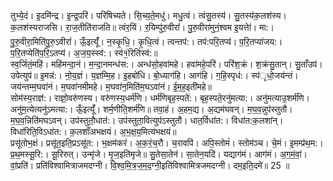 

  
तुभ्ये॒दं। इ॒दमि॑न्द्र। इ॒न्द्र॒परि॑। परि॑षिच्यते। सि॒च्य॒ते॒मधु॑। मधु॒त्वं। त्वंसु॒तस्य॑। सु॒तस्य॑क॒लश॑स्य। क॒लश॑स्यराजसि। रा॒ज॒तीति॑राजति॥ त्वंर॒यिं। र॒यिम्पु॑रु॒वीरां॑। पु॒रु॒वीरा॑मुनं॒श्वम इ॒यत्तेा॑। मा:। पु॒रु॒वीरा॒मिति॑पु॒रु॒ऽवीरां॑। ऊँ॒इत्यूँ॑। न॒स्कृ॒धि॒। कृ॒धि॒त्वं। त्वन्तप॑:। तप॑:परि॒तप्य॑। प॒रि॒तप्या॑जय:। प॒रि॒तप्येति॑प॒रि॒ऽतप्य॑। अ॒ज॒य॒स्स्व॑:। स्व॑१॒॑रिति॑स्व॑:॥  
स्व॒र्जितं॒महि॑। महि॑मन्दा॒नं। म॒न्दा॒नमन्ध॑स:। अन्ध॑सो॒हवा॑महे। हवा॑महे॒परि॑। परि॑श॒क्रं। श॒क्रंसु॒तान्। सु॒ताँउप॑। उपेत्युप॑॥ इ॒मन्न॑:। नो॒य॒ज्ञं। य॒ज्ञम्मि॒ह। इ॒हबो॑धि। बो॒ध्याग॑हि। आग॑हि। ग॒हि॒स्पृध॑:। स्प॑ृधो॒जय॑न्तं। जय॑न्तम्म॒घवा॑नं। म॒घवा॑नमीमहे। म॒घवा॑न॒मिति॑म॒घऽवा॑नं। ई॒म॒ह॒इती॑महे॥  
सोम॑स्य॒राज्ञ॑:। राज्ञो॒वरु॑णस्य। वरु॑णस्य॒धर्म॑णि। धर्म॑णिबृह॒स्पते॑:। बृह॒स्पते॒रनु॑मत्या:। अनु॑मत्याउ॒शर्म॑णि। अनु॑म॒त्येत्यनु॑ऽमत्या:। ऊँ॒इत्यूँ॑। शर्म॒णीति॒शर्म॑णि॥ तवा॒हं। अ॒हम॒द्य। अ॒द्यम॑घवन्। म॒घ॒व॒न्नुप॑स्तुतौ। म॒घ॒व॒न्निति॑मघऽवन्। उप॑स्तुतौ॒धात॑:। उप॑स्तुता॒वित्युप॑ऽस्तुतौ। धात॒र्विधा॑त:। विधा॑त:क॒लशा॑न्। विधा॑रिति॒विऽधा॑त:। क॒लशाँ॑अभक्षयं। अ॒भ॒क्ष॒य॒मित्य॑भक्षयं॥  
प्रसू॑तोभ॒क्षं। प्रसू॑त॒इति॒प्रऽसू॑त:। भ॒क्षम॑करं। अ॒क॒रं॒च॒रौ। च॒रावपि॑। अपि॒स्तोमं॑। स्तोम॑ञ्च। चे॒मं। इ॒मम्प्र॑थ॒म:। प्र॒थ॒मस्सू॒रि:। सू॒रिरुत्। उन्मृ॑जे। मृ॒ज॒इति॑मृजे॥ सु॒तेसा॒तेन॑। सा॒तेन॒यदि॑। यद्याग॑मं। आग॑मं। अ॒ग॒मं॒वां॒। वां॒प्रति॑। प्रति॑विश्वामित्राजमदग्नी। वि॒श्व॒मि॒त्र॒ज॒म॒द॒ग्नी॒इति॑विश्वामित्रजमदग्नी। दम॒इति॒दमे॑॥ 25 ॥  
